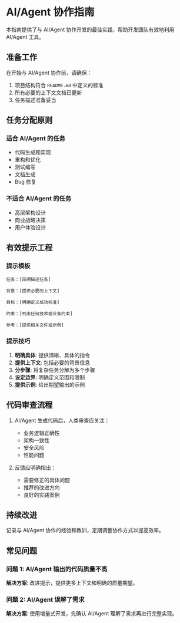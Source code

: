 # AI/Agent 协作指南

本指南提供了与 AI/Agent 协作开发的最佳实践，帮助开发团队有效地利用 AI/Agent 工具。

## 准备工作

在开始与 AI/Agent 协作前，请确保：

1. 项目结构符合 `README.md` 中定义的标准
2. 所有必要的上下文文档已更新
3. 任务描述准备妥当

## 任务分配原则

### 适合 AI/Agent 的任务

- 代码生成和实现
- 重构和优化
- 测试编写
- 文档生成
- Bug 修复

### 不适合 AI/Agent 的任务

- 高层架构设计
- 商业战略决策
- 用户体验设计

## 有效提示工程

### 提示模板

```plaintext
任务：[简明描述任务]

背景：[提供必要的上下文]

目标：[明确定义成功标准]

约束：[列出任何技术或业务约束]

参考：[提供相关文件或示例]
```

### 提示技巧

1. **明确具体**: 提供清晰、具体的指令
2. **提供上下文**: 包括必要的背景信息
3. **分步骤**: 将复杂任务分解为多个步骤
4. **设定边界**: 明确定义范围和限制
5. **提供示例**: 给出期望输出的示例

## 代码审查流程

1. AI/Agent 生成代码后，人类审查应关注：
   - 业务逻辑正确性
   - 架构一致性
   - 安全风险
   - 性能问题

2. 反馈应明确指出：
   - 需要修正的具体问题
   - 推荐的改进方向
   - 良好的实践案例

## 持续改进

记录与 AI/Agent 协作的经验和教训，定期调整协作方式以提高效率。

## 常见问题

### 问题 1: AI/Agent 输出的代码质量不高

**解决方案**: 改进提示，提供更多上下文和明确的质量期望。

### 问题 2: AI/Agent 误解了需求

**解决方案**: 使用增量式开发，先确认 AI/Agent 理解了需求再进行完整实现。